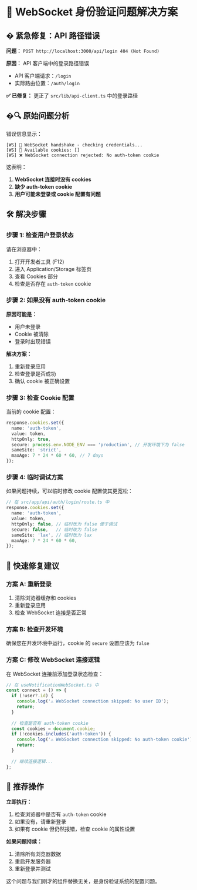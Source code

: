 # 🔧 WebSocket 身份验证问题解决方案

## � 紧急修复：API 路径错误

**问题：** `POST http://localhost:3000/api/login 404 (Not Found)`

**原因：** API 客户端中的登录路径错误
- API 客户端请求：`/login` 
- 实际路由位置：`/auth/login`

**✅ 已修复：** 更正了 `src/lib/api-client.ts` 中的登录路径

## �🔍 原始问题分析

错误信息显示：
```
[WS] 🤝 WebSocket handshake - checking credentials...
[WS] 🍪 Available cookies: []
[WS] ❌ WebSocket connection rejected: No auth-token cookie
```

这表明：
1. **WebSocket 连接时没有 cookies**
2. **缺少 auth-token cookie**
3. **用户可能未登录或 cookie 配置有问题**

## 🛠️ 解决步骤

### 步骤 1: 检查用户登录状态

请在浏览器中：
1. 打开开发者工具 (F12)
2. 进入 Application/Storage 标签页
3. 查看 Cookies 部分
4. 检查是否存在 `auth-token` cookie

### 步骤 2: 如果没有 auth-token cookie

**原因可能是：**
- 用户未登录
- Cookie 被清除
- 登录时出现错误

**解决方案：**
1. 重新登录应用
2. 检查登录是否成功
3. 确认 cookie 被正确设置

### 步骤 3: 检查 Cookie 配置

当前的 cookie 配置：
```typescript
response.cookies.set({
  name: 'auth-token',
  value: token,
  httpOnly: true,
  secure: process.env.NODE_ENV === 'production', // 开发环境下为 false
  sameSite: 'strict',
  maxAge: 7 * 24 * 60 * 60, // 7 days
});
```

### 步骤 4: 临时调试方案

如果问题持续，可以临时修改 cookie 配置使其更宽松：

```typescript
// 在 src/app/api/auth/login/route.ts 中
response.cookies.set({
  name: 'auth-token',
  value: token,
  httpOnly: false, // 临时改为 false 便于调试
  secure: false,   // 临时改为 false
  sameSite: 'lax', // 临时改为 lax
  maxAge: 7 * 24 * 60 * 60,
});
```

## 🔄 快速修复建议

### 方案 A: 重新登录
1. 清除浏览器缓存和 cookies
2. 重新登录应用
3. 检查 WebSocket 连接是否正常

### 方案 B: 检查开发环境
确保您在开发环境中运行，cookie 的 `secure` 设置应该为 `false`

### 方案 C: 修改 WebSocket 连接逻辑
在 WebSocket 连接前添加登录状态检查：

```typescript
// 在 useNotificationWebSocket.ts 中
const connect = () => {
  if (!user?.id) {
    console.log('⚠️ WebSocket connection skipped: No user ID');
    return;
  }
  
  // 检查是否有 auth-token cookie
  const cookies = document.cookie;
  if (!cookies.includes('auth-token')) {
    console.log('⚠️ WebSocket connection skipped: No auth-token cookie');
    return;
  }
  
  // 继续连接逻辑...
};
```

## 🎯 推荐操作

**立即执行：**
1. 检查浏览器中是否有 `auth-token` cookie
2. 如果没有，请重新登录
3. 如果有 cookie 但仍然报错，检查 cookie 的属性设置

**如果问题持续：**
1. 清除所有浏览器数据
2. 重启开发服务器
3. 重新登录并测试

这个问题与我们刚才的组件替换无关，是身份验证系统的配置问题。
